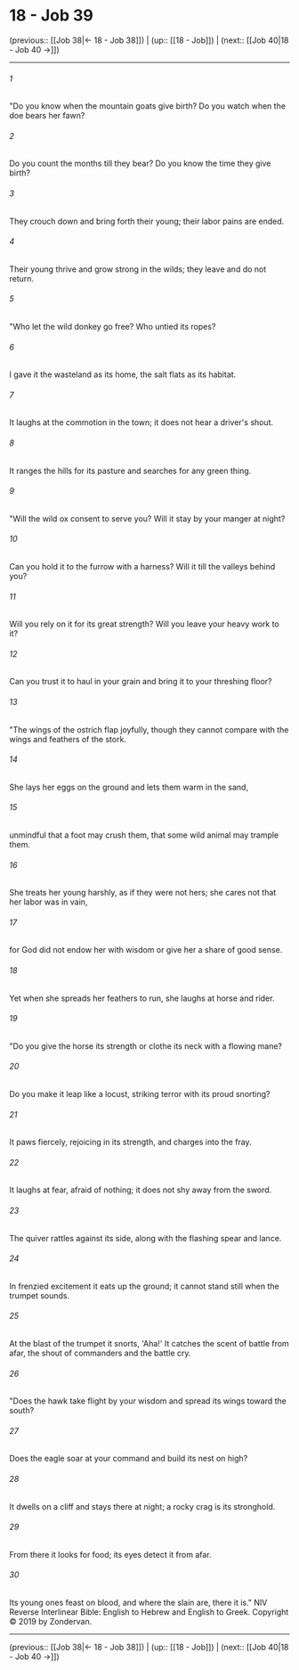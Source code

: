 # 18 - Job 39

(previous:: [[Job 38|← 18 - Job 38]]) | (up:: [[18 - Job]]) | (next:: [[Job 40|18 - Job 40 →]])

***


###### 1 
"Do you know when the mountain goats give birth? Do you watch when the doe bears her fawn? 

###### 2 
Do you count the months till they bear? Do you know the time they give birth? 

###### 3 
They crouch down and bring forth their young; their labor pains are ended. 

###### 4 
Their young thrive and grow strong in the wilds; they leave and do not return. 

###### 5 
"Who let the wild donkey go free? Who untied its ropes? 

###### 6 
I gave it the wasteland as its home, the salt flats as its habitat. 

###### 7 
It laughs at the commotion in the town; it does not hear a driver's shout. 

###### 8 
It ranges the hills for its pasture and searches for any green thing. 

###### 9 
"Will the wild ox consent to serve you? Will it stay by your manger at night? 

###### 10 
Can you hold it to the furrow with a harness? Will it till the valleys behind you? 

###### 11 
Will you rely on it for its great strength? Will you leave your heavy work to it? 

###### 12 
Can you trust it to haul in your grain and bring it to your threshing floor? 

###### 13 
"The wings of the ostrich flap joyfully, though they cannot compare with the wings and feathers of the stork. 

###### 14 
She lays her eggs on the ground and lets them warm in the sand, 

###### 15 
unmindful that a foot may crush them, that some wild animal may trample them. 

###### 16 
She treats her young harshly, as if they were not hers; she cares not that her labor was in vain, 

###### 17 
for God did not endow her with wisdom or give her a share of good sense. 

###### 18 
Yet when she spreads her feathers to run, she laughs at horse and rider. 

###### 19 
"Do you give the horse its strength or clothe its neck with a flowing mane? 

###### 20 
Do you make it leap like a locust, striking terror with its proud snorting? 

###### 21 
It paws fiercely, rejoicing in its strength, and charges into the fray. 

###### 22 
It laughs at fear, afraid of nothing; it does not shy away from the sword. 

###### 23 
The quiver rattles against its side, along with the flashing spear and lance. 

###### 24 
In frenzied excitement it eats up the ground; it cannot stand still when the trumpet sounds. 

###### 25 
At the blast of the trumpet it snorts, 'Aha!' It catches the scent of battle from afar, the shout of commanders and the battle cry. 

###### 26 
"Does the hawk take flight by your wisdom and spread its wings toward the south? 

###### 27 
Does the eagle soar at your command and build its nest on high? 

###### 28 
It dwells on a cliff and stays there at night; a rocky crag is its stronghold. 

###### 29 
From there it looks for food; its eyes detect it from afar. 

###### 30 
Its young ones feast on blood, and where the slain are, there it is." NIV Reverse Interlinear Bible: English to Hebrew and English to Greek. Copyright © 2019 by Zondervan.

***

(previous:: [[Job 38|← 18 - Job 38]]) | (up:: [[18 - Job]]) | (next:: [[Job 40|18 - Job 40 →]])
